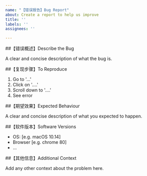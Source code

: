 ```yaml
---
name: "【错误报告】Bug Report"
about: Create a report to help us improve
title: ''
labels: ''
assignees: ''

---
```


##【错误概述】Describe the Bug

A clear and concise description of what the bug is.

##【复现步骤】To Reproduce

1. Go to '...'
2. Click on '....'
3. Scroll down to '....'
4. See error

##【期望效果】Expected Behaviour

A clear and concise description of what you expected to happen.

##【软件版本】Software Versions

- OS: [e.g. macOS 10.14]
- Browser [e.g. chrome 80]
- ...

##【其他信息】Additional Context

Add any other context about the problem here.
